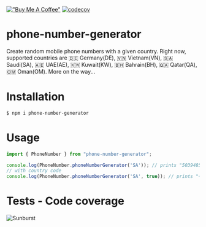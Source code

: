 [!["Buy Me A Coffee"](https://www.buymeacoffee.com/assets/img/custom_images/orange_img.png)](https://www.buymeacoffee.com/peternguyew)
[![codecov](https://codecov.io/gh/kobenguyent/phone-number-generator/branch/main/graph/badge.svg?token=2BZRBS7U27)](https://codecov.io/gh/kobenguyent/phone-number-generator)
# phone-number-generator

Create random mobile phone numbers with a given country.
Right now, supported countries are
🇩🇪 Germany(DE),
🇻🇳 Vietnam(VN),
🇸🇦 Saudi(SA),
🇦🇪 UAE(AE),
🇰🇼 Kuwait(KW),
🇧🇭 Bahrain(BH),
🇶🇦 Qatar(QA),
🇴🇲 Oman(OM). 
More on the way...

# Installation

```sh
$ npm i phone-number-generator
```

# Usage

```js
import { PhoneNumber } from "phone-number-generator";

console.log(PhoneNumber.phoneNumberGenerator('SA')); // prints "5039485900"
// with country code
console.log(PhoneNumber.phoneNumberGenerator('SA', true)); // prints "+9665039485900"
```

# Tests - Code coverage

![Sunburst](https://codecov.io/gh/kobenguyent/phone-number-generator/branch/main/graphs/sunburst.svg?token=2BZRBS7U27)
